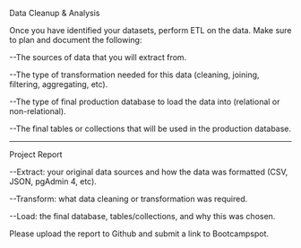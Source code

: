 Data Cleanup & Analysis

Once you have identified your datasets, perform ETL on the data. Make sure to plan and document the following:


--The sources of data that you will extract from.


--The type of transformation needed for this data (cleaning, joining, filtering, aggregating, etc).


--The type of final production database to load the data into (relational or non-relational).


--The final tables or collections that will be used in the production database.

------------------------------


Project Report

--Extract: your original data sources and how the data was formatted (CSV, JSON, pgAdmin 4, etc).


--Transform: what data cleaning or transformation was required.


--Load: the final database, tables/collections, and why this was chosen.


Please upload the report to Github and submit a link to Bootcampspot.

